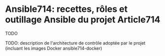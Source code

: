 # Ansible714: recettes, rôles et outillage Ansible du projet Article714

TODO

TODO: description de l'architecture de contrôle adoptée par le projet (incluant les images Docker ansible714-docker)
